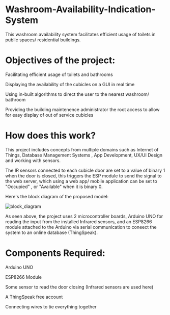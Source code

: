 # Washroom-Availability-Indication-System
This washroom availability system facilitates efficient usage of toilets in public spaces/ residential buildings.

# Objectives of the project:

Facilitating efficient usage of toilets and bathrooms

Displaying the availability of the cubicles on a GUI in real time

Using in-built algorithms to direct the user to the nearest washroom/ bathroom

Providing the building maintenence administrator the root access to allow for easy display of out of service cubicles

# How does this work?

This project includes concepts from multiple domains such as Internet of Things, Database Management Systems , App Development, UX/UI Design and working with sensors. 

The IR sensors connected to each cubicle door are set to a value of binary 1 when the door is closed, this triggers the ESP module to send the signal to the web server, which using a web app/ mobile application can be set to "Occupied" , or "Available" when it is binary 0.

Here's the block diagram of the proposed model:

![block_diagram](https://user-images.githubusercontent.com/91023096/221880808-b89cd1a9-1af6-4b47-944a-c7c3f5bac0a7.png)

As seen above, the project uses 2 microcontroller boards, Arduino UNO for reading the input from the installed Infrared sensors, and an ESP8266 module attached to the Arduino via serial communication to coneect the system to an online database (ThingSpeak).

# Components Required:

Arduino UNO 

ESP8266 Module

Some sensor to read the door closing (Infrared sensors are used here)

A ThingSpeak free account

Connecting wires to tie everything together
